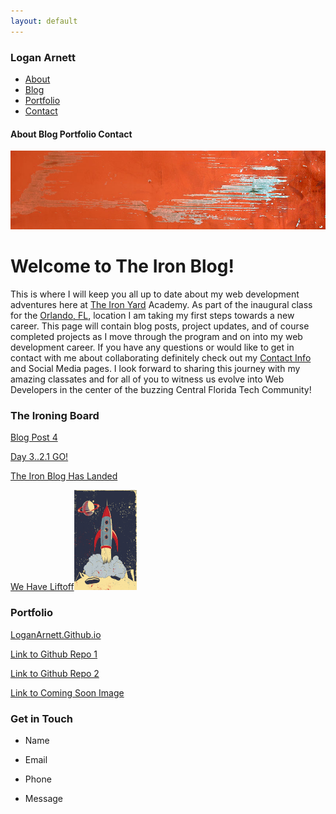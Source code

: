 ```yaml
---
layout: default
---
```



<div id="navbar" >
    <h3 id="mainname"> Logan Arnett</h3>
    <div id="navbar-right">
    <ul id="nav">
        <li><a href="/">About</a></li>
        <li><a href="/">Blog</a></li>
        <li><a href="/">Portfolio</a></li>
        <li><a href="/">Contact</a></li>
    </ul>
    </div>
</div>

#### About Blog Portfolio Contact

<div id ="banner"><img src="images/paintbg.jpg" alt="images/wolvevo.png" width="auto"></div>

# Welcome to The Iron Blog!
This is where I will keep you all up to date about my web development
adventures here at [The Iron Yard](http://theironyard.com/) Academy. As part
of the inaugural class for the [Orlando, FL](http://theironyard.com/locations/orlando/), location I
am taking my first steps towards a new career. This page will contain blog posts,
project updates, and of course completed projects as I move through the program
and on into my web development career. If you have any questions or would like 
to get in contact with me about collaborating definitely check out my [Contact Info](#contact)
and Social Media pages. I look forward to sharing this journey with my amazing
classates and for all of you to witness us evolve into Web Developers in the 
center of the buzzing Central Florida Tech Community!

### The Ironing Board

[Blog Post 4](/)

[Day 3..2.1 GO!](/2014/09/24/Day-3-2-1-Go)

[The Iron Blog Has Landed](/2014/09/23/The-Iron-Blog-Has-Landed)

[We Have Liftoff](/2014/09/22/We-Have-Liftoff)<img src="images/liftoff.png" alt="" width="100" height="160">


### Portfolio

[LoganArnett.Github.io](https://github.com/LoganArnett/LoganArnett.github.io)

[Link to Github Repo 1](/)

[Link to Github Repo 2](/)

[Link to Coming Soon Image](/)

### Get in Touch

* Name

* Email
 
* Phone

* Message






